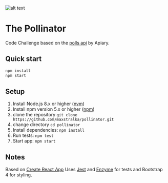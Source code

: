 ![alt text](https://s3.eu-central-1.amazonaws.com/public-201809/thePollinator.png)

# The Pollinator
Code Challenge based on the [polls api](https://pollsapi.docs.apiary.io/#) by Apiary.

## Quick start
```sh
npm install
npm start
```

## Setup
1. Install Node.js 8.x or higher ([nvm](https://github.com/creationix/nvm))
2. Install npm version 5.x or higher ([npm](https://www.npmjs.com/get-npm))
3. clone the repository `git clone https://github.com/maxstralka/pollinator.git`
4. change directory `cd pollinator`
5. Install dependencies: `npm install`
6. Run tests: `npm test`
7. Start app: `npm start`


## Notes
Based on [Create React App](https://github.com/facebook/create-react-app)
Uses [Jest](https://jestjs.io) and [Enzyme](https://airbnb.io/enzyme/docs/guides/jest.html) for tests and Bootstrap 4 for styling.
